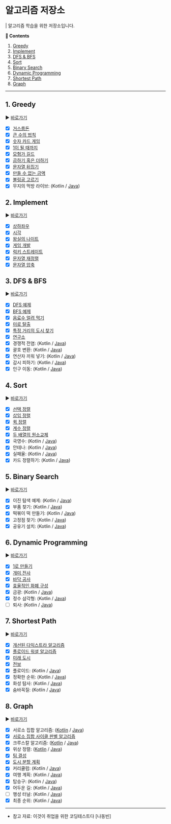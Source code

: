 # 알고리즘 저장소

| 알고리즘 학습을 위한 저장소입니다.

**:book: Contents**
1. [Greedy](#1-greedy)
2. [Implement](#2-implement)
3. [DFS & BFS](#3-dfs--bfs)
4. [Sort](#4-sort)
5. [Binary Search](#5-binary-search)
6. [Dynamic Programming](#6-dynamic-programming)
7. [Shortest Path](#7-shortest-path)
8. [Graph](#8-graph)

---

## 1. Greedy
:arrow_forward: [바로가기](/src/main/kotlin/greedy)
* [X] [거스름돈](/src/main/kotlin/greedy/거스름돈.kt)
* [X] [큰 수의 법칙](/src/main/kotlin/greedy/큰_수의_법칙.kt)
* [X] [숫자 카드 게임](/src/main/kotlin/greedy/숫자_카드_게임.kt)
* [X] [1이 될 때까지](/src/main/kotlin/greedy/1이_될_때까지.kt)
* [X] [모험가 길드](/src/main/kotlin/greedy/모험가_길드.kt)
* [X] [곱하기 혹은 더하기](/src/main/kotlin/greedy/곱하기_혹은_더하기.kt)
* [X] [문자열 뒤집기](/src/main/kotlin/greedy/문자열_뒤집기.kt)
* [X] [만들 수 없는 금액](/src/main/kotlin/greedy/만들수_없는_금액.kt)
* [X] [볼링공 고르기](/src/main/kotlin/greedy/볼링공_고르기.kt)
* [X] 무지의 먹방 라이브: (Kotlin / [Java](/src/main/kotlin/greedy/무지의_먹방_라이브.java))

## 2. Implement
:arrow_forward: [바로가기](/src/main/kotlin/implement)
* [X] [상하좌우](/src/main/kotlin/implement/상하좌우.kt)
* [X] [시각](/src/main/kotlin/implement/시각.kt)
* [X] [왕실의 나이트](/src/main/kotlin/implement/왕실의_나이트.kt)
* [X] [게임 개발](/src/main/kotlin/implement/게임_개발.kt)
* [X] [럭키 스트레이트](/src/main/kotlin/implement/럭키_스트레이트.kt)
* [X] [문자열 재정렬](/src/main/kotlin/implement/문자열_재정렬.kt)
* [X] [문자열 압축](/src/main/kotlin/implement/문자열_압축.kt)

## 3. DFS & BFS
:arrow_forward: [바로가기](/src/main/kotlin/dfsbfs)
* [X] [DFS 예제](/src/main/kotlin/dfsbfs/DFS_예제.kt)
* [X] [BFS 예제](/src/main/kotlin/dfsbfs/BFS_예제.kt)
* [X] [음료수 얼려 먹기](/src/main/kotlin/dfsbfs/음료수_얼려_먹기.kt)
* [X] [미로 탈출](/src/main/kotlin/dfsbfs/미로_탈출.kt)
* [X] [특정 거리의 도시 찾기](/src/main/kotlin/dfsbfs/특정_거리의_도시_찾기.kt)
* [X] [연구소](/src/main/kotlin/dfsbfs/연구소.kt)
* [X] 경쟁적 전염: (Kotlin / [Java](/src/main/kotlin/dfsbfs/경쟁적_전염.java))
* [X] 괄호 변환: (Kotlin / [Java](/src/main/kotlin/dfsbfs/괄호_변환.java))
* [X] 연산자 끼워 넣기: (Kotlin / [Java](/src/main/kotlin/dfsbfs/연산자_끼워_넣기.java))
* [X] 감시 피하기: (Kotlin / [Java](/src/main/kotlin/dfsbfs/감시_피하기.java))
* [X] 인구 이동: (Kotlin / [Java](/src/main/kotlin/dfsbfs/인구_이동.java))

## 4. Sort
:arrow_forward: [바로가기](/src/main/kotlin/sort)
* [X] [선택 정렬](/src/main/kotlin/sort/선택_정렬.kt)
* [X] [삽입 정렬](/src/main/kotlin/sort/삽입_정렬.kt)
* [X] [퀵 정렬](/src/main/kotlin/sort/퀵_정렬.kt)
* [X] [계수 정렬](/src/main/kotlin/sort/계수_정렬.kt)
* [X] [두 배열의 원소교체](/src/main/kotlin/sort/두_배열의_원소교체.kt)
* [X] 국영수: (Kotlin / [Java](/src/main/kotlin/sort/국영수.java))
* [X] 안테나: (Kotlin / [Java](/src/main/kotlin/sort/안테나.java))
* [X] 실패율: (Kotlin / [Java](/src/main/kotlin/sort/실패율.java))
* [X] 카드 정렬하기: (Kotlin / [Java](/src/main/kotlin/sort/카드_정렬하기.java))

## 5. Binary Search
:arrow_forward: [바로가기](/src/main/kotlin/binarysearch)
* [X] 이진 탐색 예제: (Kotlin / [Java](/src/main/kotlin/binarysearch/이진탐색_예제.java))
* [X] 부품 찾기: (Kotlin / [Java](/src/main/kotlin/binarysearch/부품_찾기.java))
* [X] 떡볶이 떡 만들기: (Kotlin / [Java](/src/main/kotlin/binarysearch/떡볶이_떡_만들기.java))
* [X] 고정점 찾기: (Kotlin / [Java](/src/main/kotlin/binarysearch/고정점_찾기.java))
* [X] 공유기 설치: (Kotlin / [Java](/src/main/kotlin/binarysearch/공유기_설치.java))

## 6. Dynamic Programming
:arrow_forward: [바로가기](/src/main/kotlin/dynamicprogramming)
* [X] [1로 만들기](/src/main/kotlin/dynamicprogramming/1로_만들기.kt)
* [X] [개미 전사](/src/main/kotlin/dynamicprogramming/개미_전사.kt)
* [X] [바닥 공사](/src/main/kotlin/dynamicprogramming/바닥_공사.kt)
* [X] [효율적인 화폐 구성](/src/main/kotlin/dynamicprogramming/효율적인_화폐_구성.kt)
* [X] 금광: (Kotlin / [Java](/src/main/kotlin/dynamicprogramming/금광.java))
* [X] 정수 삼각형: (Kotlin / [Java](/src/main/kotlin/dynamicprogramming/정수_삼각형.java))
* [ ] 퇴사: (Kotlin / [Java](/src/main/kotlin/dynamicprogramming/퇴사.java))

## 7. Shortest Path
:arrow_forward: [바로가기](/src/main/kotlin/shortestpath)
* [X] [개선된 다익스트라 알고리즘](/src/main/kotlin/shortestpath/개선된_다익스트라_알고리즘.kt)
* [X] [플로이드 워셜 알고리즘](/src/main/kotlin/shortestpath/플로이드_워셜_알고리즘.kt)
* [X] [미래 도시](/src/main/kotlin/shortestpath/미래_도시.kt)
* [X] [전보](/src/main/kotlin/shortestpath/전보.kt)
* [X] 플로이드: (Kotlin / [Java](/src/main/kotlin/shortestpath/플로이드.java))
* [X] 정확한 순위: (Kotlin / [Java](/src/main/kotlin/shortestpath/정확한_순위.java))
* [X] 화성 탐사: (Kotlin / [Java](/src/main/kotlin/shortestpath/화성_탐사.java))
* [X] 숨바꼭질: (Kotlin / [Java](/src/main/kotlin/shortestpath/숨바꼭질.java))

## 8. Graph
:arrow_forward: [바로가기](/src/main/kotlin/graph)
* [X] 서로소 집합 알고리즘: ([Kotlin](/src/main/kotlin/graph/서로소_집합_알고리즘.kt) / [Java](/src/main/kotlin/graph/서로소_집합_알고리즘.java)) 
* [X] [서로소 집합 사이클 판별 알고리즘](/src/main/kotlin/graph/서로소_집합_사이클_판별_알고리즘.kt)
* [X] 크루스칼 알고리즘: ([Kotlin](/src/main/kotlin/graph/크루스칼_알고리즘.kt) / [Java](/src/main/kotlin/graph/크루스칼_알고리즘.java))
* [X] 위상 정렬: ([Kotlin](/src/main/kotlin/graph/위상_정렬.kt) / [Java](/src/main/kotlin/graph/위상_정렬.java))
* [X] [팀 결성](/src/main/kotlin/graph/팀_결성.kt)
* [X] [도시 분할 계획](/src/main/kotlin/graph/도시_분할_계획.kt)
* [X] 커리큘럼: (Kotlin / [Java](/src/main/kotlin/graph/커리큘럼.java))
* [X] 여행 계획: (Kotlin / [Java](/src/main/kotlin/graph/여행_계획.java))
* [X] 탑승구: (Kotlin / [Java](/src/main/kotlin/graph/탑승구.java))
* [X] 어두운 길: (Kotlin / [Java](/src/main/kotlin/graph/어두운_길.java))
* [ ] 행성 터널: (Kotlin / [Java](/src/main/kotlin/graph/행성_터널.java))
* [X] 최종 순위: (Kotlin / [Java](/src/main/kotlin/graph/최종_순위.java))

---

* 참고 자료: 이것이 취업을 위한 코딩테스트다 [나동빈]
